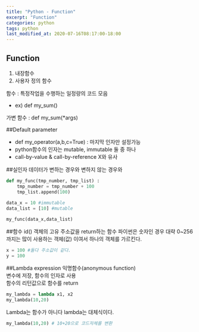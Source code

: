 ```yaml
---
title: "Python - Function"
excerpt: "Function"
categories: python
tags: python
last_modified_at: 2020-07-16T08:17:00-18:00
---
```

## Function
1. 내장함수  
1. 사용자 정의 함수  

함수 : 특정작업을 수행하는 일정량의 코드 모음  
- ex) def my_sum()  

가변 함수 : def my_sum(*args)  

##Default parameter
- def my_operator(a,b,c=True) : 마지막 인자만 설정가능  
- python함수의 인자는 mutable, immutable 둘 중 하나  
- call-by-value & call-by-reference X와 유사  

##실인자 데이터가 변하는 경우와 변하지 않는 경우와
```python
def my_func(tmp_number, tmp_list) :
	tmp_number = tmp_number + 100
	tmp_list.append(100)
	
data_x = 10 #immutable
data_list = [10] #mutable

my_func(data_x,data_list)
```

##함수 id()
객체의 고유 주소값을 return하는 함수
파이썬은 숫자인 경우 대략 0~256까지는 많이 사용하는 객체(값) 이여서 하나의 객체를 가르킨다.  
```python
x = 100 #둘다 주소값이 같다.
y = 100
```

##Lambda expression
익명함수(anonymous function)  
변수에 저장, 함수의 인자로 사용  
함수의 리턴값으로 함수를 return

```python
my_lambda = lambda x1, x2
my_lambda(10,20)
```

Lambda는 함수가 아니다 lambda는 대체식이다.
```python
my_lambda(10,20) # 10+20으로 코드자체를 변환
```




